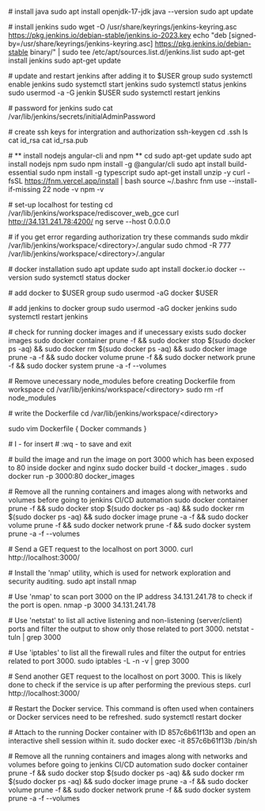 \# install java sudo apt install openjdk-17-jdk java \--version sudo apt
update

\# install jenkins sudo wget -O /usr/share/keyrings/jenkins-keyring.asc
https://pkg.jenkins.io/debian-stable/jenkins.io-2023.key echo \"deb
\[signed-by=/usr/share/keyrings/jenkins-keyring.asc\]
https://pkg.jenkins.io/debian-stable binary/\" \| sudo tee
/etc/apt/sources.list.d/jenkins.list sudo apt-get install jenkins sudo
apt-get update

\# update and restart jenkins after adding it to \$USER group sudo
systemctl enable jenkins sudo systemctl start jenkins sudo systemctl
status jenkins sudo usermod -a -G jenkin \$USER sudo systemctl restart
jenkins

\# password for jenkins sudo cat
/var/lib/jenkins/secrets/initialAdminPassword

\# create ssh keys for intergration and authorization ssh-keygen cd .ssh
ls cat id_rsa cat id_rsa.pub

\# \*\* install nodejs angular-cli and npm \*\* cd sudo apt-get update
sudo apt install nodejs npm sudo npm install -g \@angular/cli sudo apt
install build-essential sudo npm install -g typescript sudo apt-get
install unzip -y curl -fsSL https://fnm.vercel.app/install \| bash
source \~/.bashrc fnm use \--install-if-missing 22 node -v npm -v

\# set-up localhost for testing cd
/var/lib/jenkins/workspace/rediscover_web_gce curl
http://34.131.241.78:4200/ ng serve \--host 0.0.0.0

\# if you get error regarding authorization try these commands sudo
mkdir /var/lib/jenkins/workspace/\<directory\>/.angular sudo chmod -R
777 /var/lib/jenkins/workspace/\<directory\>/.angular

\# docker installation sudo apt update sudo apt install docker.io docker
\--version sudo systemctl status docker

\# add docker to \$USER group sudo usermod -aG docker \$USER

\# add jenkins to docker group sudo usermod -aG docker jenkins sudo
systemctl restart jenkins

\# check for running docker images and if unecessary exists sudo docker
images sudo docker container prune -f && sudo docker stop \$(sudo docker
ps -aq) && sudo docker rm \$(sudo docker ps -aq) && sudo docker image
prune -a -f && sudo docker volume prune -f && sudo docker network prune
-f && sudo docker system prune -a -f \--volumes

\# Remove unecessary node_modules before creating Dockerfile from
workspace cd /var/lib/jenkins/workspace/\<directory\> sudo rm -rf
node_modules

\# write the Dockerfile cd /var/lib/jenkins/workspace/\<directory\>

sudo vim Dockerfile { Docker commands }

\# I - for insert \# :wq - to save and exit

\# build the image and run the image on port 3000 which has been exposed
to 80 inside docker and nginx sudo docker build -t docker_images . sudo
docker run -p 3000:80 docker_images

\# Remove all the running containers and images along with networks and
volumes before going to jenkins CI/CD automation sudo docker container
prune -f && sudo docker stop \$(sudo docker ps -aq) && sudo docker rm
\$(sudo docker ps -aq) && sudo docker image prune -a -f && sudo docker
volume prune -f && sudo docker network prune -f && sudo docker system
prune -a -f \--volumes

\# Send a GET request to the localhost on port 3000. curl
http://localhost:3000/

\# Install the \'nmap\' utility, which is used for network exploration
and security auditing. sudo apt install nmap

\# Use \'nmap\' to scan port 3000 on the IP address 34.131.241.78 to
check if the port is open. nmap -p 3000 34.131.241.78

\# Use \'netstat\' to list all active listening and non-listening
(server/client) ports and filter the output to show only those related
to port 3000. netstat -tuln \| grep 3000

\# Use \'iptables\' to list all the firewall rules and filter the output
for entries related to port 3000. sudo iptables -L -n -v \| grep 3000

\# Send another GET request to the localhost on port 3000. This is
likely done to check if the service is up after performing the previous
steps. curl http://localhost:3000/

\# Restart the Docker service. This command is often used when
containers or Docker services need to be refreshed. sudo systemctl
restart docker

\# Attach to the running Docker container with ID 857c6b61f13b and open
an interactive shell session within it. sudo docker exec -it
857c6b61f13b /bin/sh

\# Remove all the running containers and images along with networks and
volumes before going to jenkins CI/CD automation sudo docker container
prune -f && sudo docker stop \$(sudo docker ps -aq) && sudo docker rm
\$(sudo docker ps -aq) && sudo docker image prune -a -f && sudo docker
volume prune -f && sudo docker network prune -f && sudo docker system
prune -a -f \--volumes
